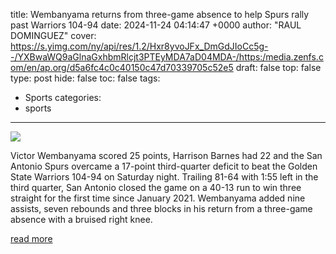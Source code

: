 title: Wembanyama returns from three-game absence to help Spurs rally past Warriors 104-94
date: 2024-11-24 04:14:47 +0000
author: "RAUL DOMINGUEZ"
cover: https://s.yimg.com/ny/api/res/1.2/Hxr8yvoJFx_DmGdJIoCc5g--/YXBwaWQ9aGlnaGxhbmRlcjt3PTEyMDA7aD04MDA-/https:/media.zenfs.com/en/ap.org/d5a6fc4c0c40150c47d70339705c52e5
draft: false
top: false
type: post
hide: false
toc: false
tags:
  - Sports
categories:
  - sports
---

![](https://s.yimg.com/ny/api/res/1.2/Hxr8yvoJFx_DmGdJIoCc5g--/YXBwaWQ9aGlnaGxhbmRlcjt3PTEyMDA7aD04MDA-/https:/media.zenfs.com/en/ap.org/d5a6fc4c0c40150c47d70339705c52e5)

Victor Wembanyama scored 25 points, Harrison Barnes had 22 and the San Antonio Spurs overcame a 17-point third-quarter deficit to beat the Golden State Warriors 104-94 on Saturday night. Trailing 81-64 with 1:55 left in the third quarter, San Antonio closed the game on a 40-13 run to win three straight for the first time since January 2021. Wembanyama added nine assists, seven rebounds and three blocks in his return from a three-game absence with a bruised right knee.

[read more](https://sports.yahoo.com/wembanyama-returns-three-game-absence-041447583.html)
